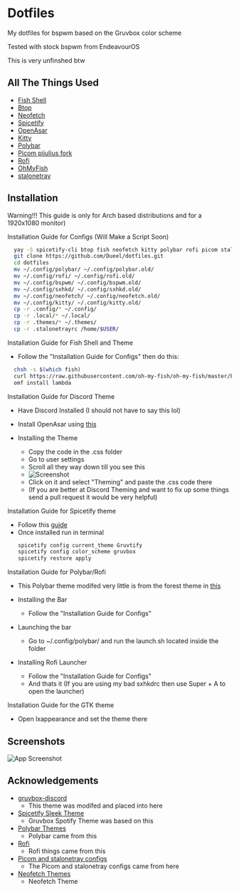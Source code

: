 # Dotfiles

My dotfiles for bspwm based on the Gruvbox color scheme

Tested with stock bspwm from EndeavourOS

This is very unfinshed btw

## All The Things Used

- [Fish Shell](https://fishshell.com/)
- [Btop](https://github.com/aristocratos/btop)
- [Neofetch](https://github.com/dylanaraps/neofetch)
- [Spicetify](https://spicetify.app/)
- [OpenAsar](https://openasar.dev/)
- [Kitty](https://sw.kovidgoyal.net/kitty/)
- [Polybar](https://github.com/polybar/polybar)
- [Picom pijulius fork](https://github.com/pijulius/picom)
- [Rofi](https://github.com/davatorium/rofi)
- [OhMyFish](https://github.com/oh-my-fish/oh-my-fish)
- [stalonetray](https://github.com/kolbusa/stalonetray)

## Installation

Warning!!! This guide is only for Arch based distributions and for a 1920x1080 monitor)

Installation Guide for Configs
(Will Make a Script Soon)

```bash
  yay -S spicetify-cli btop fish neofetch kitty polybar rofi picom stalonetray polybar-spotify-module lxappearance-gtk3 nitrogen
  git clone https://github.com/Dueel/dotfiles.git
  cd dotfiles
  mv ~/.config/polybar/ ~/.config/polybar.old/
  mv ~/.config/rofi/ ~/.config/rofi.old/
  mv ~/.config/bspwm/ ~/.config/bspwm.old/
  mv ~/.config/sxhkd/ ~/.config/sxhkd.old/
  mv ~/.config/neofetch/ ~/.config/neofetch.old/
  mv ~/.config/kitty/ ~/.config/kitty.old/
  cp -r .config/* ~/.config/
  cp -r .local/* ~/.local/
  cp -r .themes/* ~/.themes/
  cp -r .stalonetrayrc /home/$USER/
```
Installation Guide for Fish Shell and Theme
- Follow the "Installation Guide for Configs" then do this:

```bash
  chsh -s $(which fish)
  curl https://raw.githubusercontent.com/oh-my-fish/oh-my-fish/master/bin/install | fish
  omf install lambda
```

Installation Guide for Discord Theme
- Have Discord Installed (I should not have to say this lol)
- Install OpenAsar using [this](https://openasar.dev/)

- Installing the Theme
  - Copy the code in the .css folder
  - Go to user settings
  - Scroll all they way down till you see this
  - ![Screenshot](https://i.imgur.com/ugUnL9R.png)
  - Click on it and select "Theming" and paste the .css code there
  - (If you are better at Discord Theming and want to fix up some things send a pull request it would be very helpful)

Installation Guide for Spicetify theme

- Follow this [guide](https://spicetify.app/docs/advanced-usage/installation#aur)
- Once installed run in terminal
     ```bash
     spicetify config current_theme Gruvtify
     spicetify config color_scheme gruvbox
     spicetify restore apply
     ```

Installation Guide for Polybar/Rofi

- This Polybar theme modifed very little is from the forest theme in [this](https://github.com/adi1090x/polybar-themes/)

- Installing the Bar
    - Follow the "Installation Guide for Configs"

- Launching the bar
    - Go to ~/.config/polybar/ and run the launch.sh located inside the folder

- Installing Rofi Launcher
    - Follow the "Installation Guide for Configs"
    - And thats it (If you are using my bad sxhkdrc then use Super + A to open the launcher)

Installation Guide for the GTK theme
  - Open lxappearance and set the theme there

## Screenshots

![App Screenshot](https://i.imgur.com/UfYAV4D.png)


## Acknowledgements

- [gruvbox-discord](https://github.com/iamdevnitesh/gruvbox-discord)
    - This theme was modifed and placed into here
- [Spicetify Sleek Theme](https://github.com/spicetify/spicetify-themes/tree/master/Sleek)
    - Gruvbox Spotify Theme was based on this
- [Polybar Themes](https://github.com/adi1090x/polybar-themes/)
    - Polybar came from this
- [Rofi](https://github.com/adi1090x/rofi/)
    - Rofi things came from this
- [Picom and stalonetray configs](https://github.com/beyond9thousand/dotfiles)
    - The Picom and stalonetray configs came from here
- [Neofetch Themes](https://github.com/chick2d/neofetch-themes/)
    - Neofetch Theme
